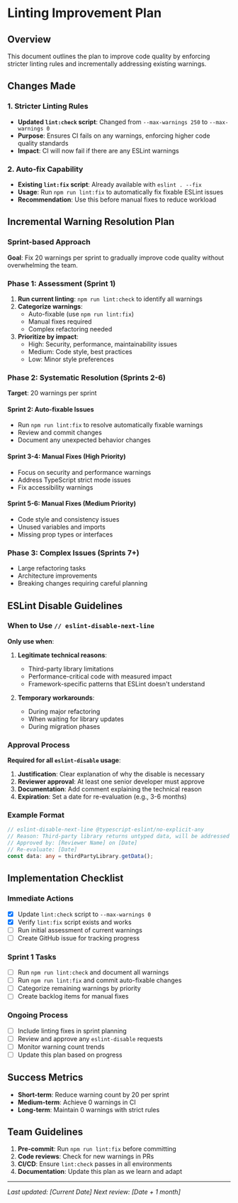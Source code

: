 # Linting Improvement Plan

## Overview
This document outlines the plan to improve code quality by enforcing stricter linting rules and incrementally addressing existing warnings.

## Changes Made

### 1. Stricter Linting Rules
- **Updated `lint:check` script**: Changed from `--max-warnings 250` to `--max-warnings 0`
- **Purpose**: Ensures CI fails on any warnings, enforcing higher code quality standards
- **Impact**: CI will now fail if there are any ESLint warnings

### 2. Auto-fix Capability
- **Existing `lint:fix` script**: Already available with `eslint . --fix`
- **Usage**: Run `npm run lint:fix` to automatically fix fixable ESLint issues
- **Recommendation**: Use this before manual fixes to reduce workload

## Incremental Warning Resolution Plan

### Sprint-based Approach
**Goal**: Fix 20 warnings per sprint to gradually improve code quality without overwhelming the team.

### Phase 1: Assessment (Sprint 1)
1. **Run current linting**: `npm run lint:check` to identify all warnings
2. **Categorize warnings**:
   - Auto-fixable (use `npm run lint:fix`)
   - Manual fixes required
   - Complex refactoring needed
3. **Prioritize by impact**:
   - High: Security, performance, maintainability issues
   - Medium: Code style, best practices
   - Low: Minor style preferences

### Phase 2: Systematic Resolution (Sprints 2-6)
**Target**: 20 warnings per sprint

#### Sprint 2: Auto-fixable Issues
- Run `npm run lint:fix` to resolve automatically fixable warnings
- Review and commit changes
- Document any unexpected behavior changes

#### Sprint 3-4: Manual Fixes (High Priority)
- Focus on security and performance warnings
- Address TypeScript strict mode issues
- Fix accessibility warnings

#### Sprint 5-6: Manual Fixes (Medium Priority)
- Code style and consistency issues
- Unused variables and imports
- Missing prop types or interfaces

### Phase 3: Complex Issues (Sprints 7+)
- Large refactoring tasks
- Architecture improvements
- Breaking changes requiring careful planning

## ESLint Disable Guidelines

### When to Use `// eslint-disable-next-line`
**Only use when**:
1. **Legitimate technical reasons**:
   - Third-party library limitations
   - Performance-critical code with measured impact
   - Framework-specific patterns that ESLint doesn't understand

2. **Temporary workarounds**:
   - During major refactoring
   - When waiting for library updates
   - During migration phases

### Approval Process
**Required for all `eslint-disable` usage**:
1. **Justification**: Clear explanation of why the disable is necessary
2. **Reviewer approval**: At least one senior developer must approve
3. **Documentation**: Add comment explaining the technical reason
4. **Expiration**: Set a date for re-evaluation (e.g., 3-6 months)

### Example Format
```typescript
// eslint-disable-next-line @typescript-eslint/no-explicit-any
// Reason: Third-party library returns untyped data, will be addressed in v2.1.0
// Approved by: [Reviewer Name] on [Date]
// Re-evaluate: [Date]
const data: any = thirdPartyLibrary.getData();
```

## Implementation Checklist

### Immediate Actions
- [x] Update `lint:check` script to `--max-warnings 0`
- [x] Verify `lint:fix` script exists and works
- [ ] Run initial assessment of current warnings
- [ ] Create GitHub issue for tracking progress

### Sprint 1 Tasks
- [ ] Run `npm run lint:check` and document all warnings
- [ ] Run `npm run lint:fix` and commit auto-fixable changes
- [ ] Categorize remaining warnings by priority
- [ ] Create backlog items for manual fixes

### Ongoing Process
- [ ] Include linting fixes in sprint planning
- [ ] Review and approve any `eslint-disable` requests
- [ ] Monitor warning count trends
- [ ] Update this plan based on progress

## Success Metrics
- **Short-term**: Reduce warning count by 20 per sprint
- **Medium-term**: Achieve 0 warnings in CI
- **Long-term**: Maintain 0 warnings with strict rules

## Team Guidelines
1. **Pre-commit**: Run `npm run lint:fix` before committing
2. **Code reviews**: Check for new warnings in PRs
3. **CI/CD**: Ensure `lint:check` passes in all environments
4. **Documentation**: Update this plan as we learn and adapt

---
*Last updated: [Current Date]*
*Next review: [Date + 1 month]*
